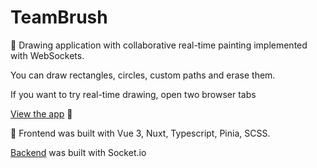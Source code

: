 # TeamBrush

:art: Drawing application with collaborative real-time painting implemented with WebSockets. 

You can draw rectangles, circles, custom paths and erase them.

If you want to try real-time drawing, open two browser tabs

[View the app](https://teambrush.netlify.app/) :eyes:

:hammer: Frontend was built with Vue 3, Nuxt, Typescript, Pinia, SCSS.

[Backend](https://github.com/crucials/teambrush-backend) was built with Socket.io 
